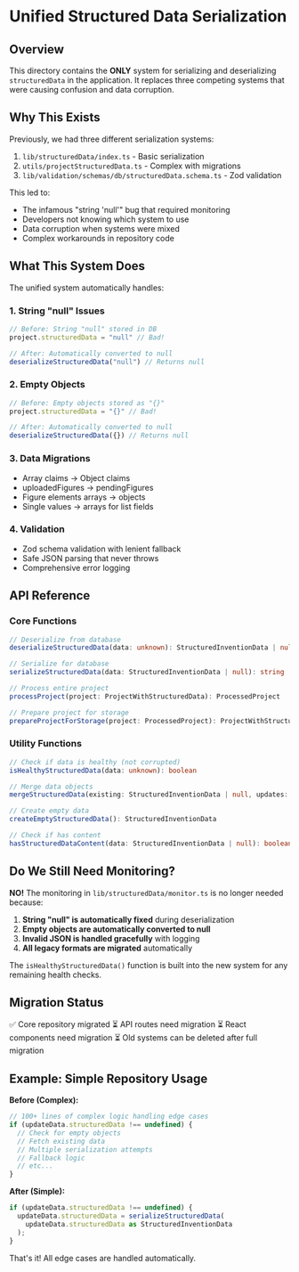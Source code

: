 # Unified Structured Data Serialization

## Overview

This directory contains the **ONLY** system for serializing and deserializing `structuredData` in the application. It replaces three competing systems that were causing confusion and data corruption.

## Why This Exists

Previously, we had three different serialization systems:
1. `lib/structuredData/index.ts` - Basic serialization
2. `utils/projectStructuredData.ts` - Complex with migrations  
3. `lib/validation/schemas/db/structuredData.schema.ts` - Zod validation

This led to:
- The infamous "string 'null'" bug that required monitoring
- Developers not knowing which system to use
- Data corruption when systems were mixed
- Complex workarounds in repository code

## What This System Does

The unified system automatically handles:

### 1. String "null" Issues
```typescript
// Before: String "null" stored in DB
project.structuredData = "null" // Bad!

// After: Automatically converted to null
deserializeStructuredData("null") // Returns null
```

### 2. Empty Objects
```typescript
// Before: Empty objects stored as "{}"
project.structuredData = "{}" // Bad!

// After: Automatically converted to null
deserializeStructuredData({}) // Returns null
```

### 3. Data Migrations
- Array claims → Object claims
- uploadedFigures → pendingFigures
- Figure elements arrays → objects
- Single values → arrays for list fields

### 4. Validation
- Zod schema validation with lenient fallback
- Safe JSON parsing that never throws
- Comprehensive error logging

## API Reference

### Core Functions

```typescript
// Deserialize from database
deserializeStructuredData(data: unknown): StructuredInventionData | null

// Serialize for database
serializeStructuredData(data: StructuredInventionData | null): string | null

// Process entire project
processProject(project: ProjectWithStructuredData): ProcessedProject

// Prepare project for storage
prepareProjectForStorage(project: ProcessedProject): ProjectWithStructuredData
```

### Utility Functions

```typescript
// Check if data is healthy (not corrupted)
isHealthyStructuredData(data: unknown): boolean

// Merge data objects
mergeStructuredData(existing: StructuredInventionData | null, updates: Partial<StructuredInventionData>): StructuredInventionData

// Create empty data
createEmptyStructuredData(): StructuredInventionData

// Check if has content
hasStructuredDataContent(data: StructuredInventionData | null): boolean
```

## Do We Still Need Monitoring?

**NO!** The monitoring in `lib/structuredData/monitor.ts` is no longer needed because:

1. **String "null" is automatically fixed** during deserialization
2. **Empty objects are automatically converted to null**
3. **Invalid JSON is handled gracefully** with logging
4. **All legacy formats are migrated** automatically

The `isHealthyStructuredData()` function is built into the new system for any remaining health checks.

## Migration Status

✅ Core repository migrated
⏳ API routes need migration
⏳ React components need migration
⏳ Old systems can be deleted after full migration

## Example: Simple Repository Usage

**Before (Complex):**
```typescript
// 100+ lines of complex logic handling edge cases
if (updateData.structuredData !== undefined) {
  // Check for empty objects
  // Fetch existing data
  // Multiple serialization attempts
  // Fallback logic
  // etc...
}
```

**After (Simple):**
```typescript
if (updateData.structuredData !== undefined) {
  updateData.structuredData = serializeStructuredData(
    updateData.structuredData as StructuredInventionData
  );
}
```

That's it! All edge cases are handled automatically. 